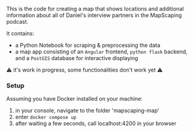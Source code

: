 This is the code for creating a map that shows locations and additional information about all of Daniel's interview partners in the MapScaping podcast.

It contains:
* a Python Notebook for scraping & preprocessing the data
* a map app consisting of an ```Angular``` frontend, ```python flask``` backend, and a ```PostGIS``` database for interactive displaying

⚠️ it's work in progress, some functionalities don't work yet ⚠️ 

### Setup
Assuming you have Docker installed on your machine:
1. in your console, navigate to the folder 'mapscaping-map'
2. enter ```docker compose up```
3. after waiting a few seconds, call localhost:4200 in your browser
